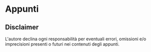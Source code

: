 # Appunti

## Disclaimer
L'autore declina ogni responsabilità per eventuali errori, omissioni e/o imprecisioni presenti o futuri nei contenuti degli appunti.
